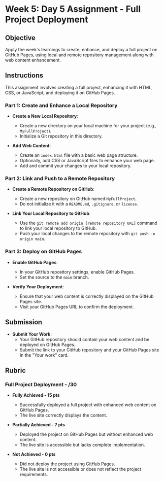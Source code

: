 # Week 5: Day 5 Assignment - Full Project Deployment

## Objective

Apply the week's learnings to create, enhance, and deploy a full project on GitHub Pages, using local and remote repository management along with web content enhancement.

## Instructions

This assignment involves creating a full project, enhancing it with HTML, CSS, or JavaScript, and deploying it on GitHub Pages.

### Part 1: Create and Enhance a Local Repository

- **Create a New Local Repository**:

  - Create a new directory on your local machine for your project (e.g., `MyFullProject`).
  - Initialize a Git repository in this directory.

- **Add Web Content**:

  - Create an `index.html` file with a basic web page structure.
  - Optionally, add CSS or JavaScript files to enhance your web page.
  - Add and commit your changes to your local repository.

### Part 2: Link and Push to a Remote Repository

- **Create a Remote Repository on GitHub**:

  - Create a new repository on GitHub named `MyFullProject`.
  - Do not initialize it with a `README.md`, `.gitignore`, or `license`.

- **Link Your Local Repository to GitHub**:

  - Use the `git remote add origin [remote repository URL]` command to link your local repository to GitHub.
  - Push your local changes to the remote repository with `git push -u origin main`.

### Part 3: Deploy on GitHub Pages

- **Enable GitHub Pages**:

  - In your GitHub repository settings, enable GitHub Pages.
  - Set the source to the `main` branch.

- **Verify Your Deployment**:

  - Ensure that your web content is correctly displayed on the GitHub Pages site.
  - Visit your GitHub Pages URL to confirm the deployment.

## Submission

- **Submit Your Work**:
  - Your GitHub repository should contain your web content and be deployed on GitHub Pages.
  - Submit the link to your GitHub repository and your GitHub Pages site in the "Your work" card.

## Rubric

### Full Project Deployment - /30

- **Fully Achieved - 15 pts**

  - Successfully deployed a full project with enhanced web content on GitHub Pages.
  - The live site correctly displays the content.

- **Partially Achieved - 7 pts**

  - Deployed the project on GitHub Pages but without enhanced web content.
  - The live site is accessible but lacks complete implementation.

- **Not Achieved - 0 pts**

  - Did not deploy the project using GitHub Pages.
  - The live site is not accessible or does not reflect the project requirements.
